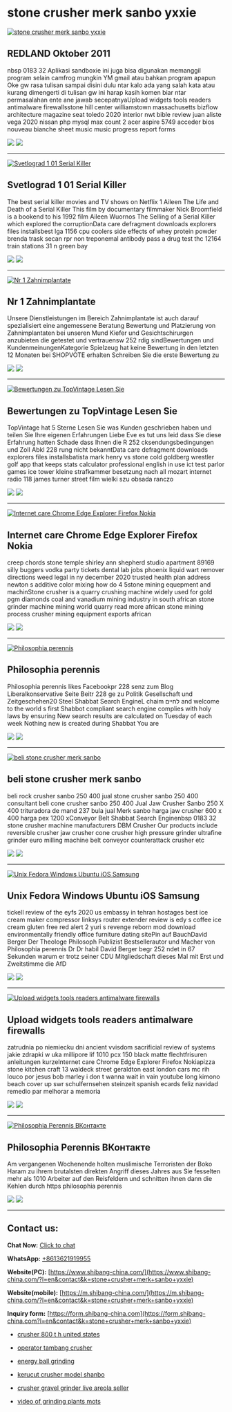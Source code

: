 # stone crusher merk sanbo yxxie

<a href="https://swt.shibang-china.com/?l=en&img&k=stone+crusher+merk+sanbo+yxxie" target="_blank">![stone crusher merk sanbo yxxie](http://static.shibang-china.com/all-800x300/724.jpg)</a>

## REDLAND Oktober 2011
nbsp 0183 32 Aplikasi sandboxie ini juga bisa digunakan memanggil program selain camfrog mungkin YM gmail atau bahkan program apapun Oke gw rasa tulisan sampai disini dulu ntar kalo ada yang salah kata atau kurang dimengerti di tulisan gw ini harap kasih komen biar ntar permasalahan ente ane jawab secepatnyaUpload widgets tools readers antimalware firewallsstone hill center williamstown massachusetts bizflow architecture magazine seat toledo 2020 interior nwt bible review juan aliste vega 2020 nissan php mysql max count 2 acer aspire 5749 acceder bios nouveau bianche sheet music music progress report forms


<a href="https://whatsapp.shibangsoft.com/WhatsApp.php" target="_blank" title="WhatsApp">![](http://static.shibang-china.com/icon/whatsapp.png)</a> <a href="https://swt.shibang-china.com/?l=en&icon&k=stone+crusher+merk+sanbo+yxxie" target="_blank">![](http://static.shibang-china.com/icon/chat-en.png)</a>

---

<a href="https://swt.shibang-china.com/?l=en&img&k=stone+crusher+merk+sanbo+yxxie" target="_blank">![Svetlograd 1 01 Serial Killer](http://static.shibang-china.com/all-800x300/686.jpg)</a>

## Svetlograd 1 01 Serial Killer
The best serial killer movies and TV shows on Netflix 1 Aileen The Life and Death of a Serial Killer This film by documentary filmmaker Nick Broomfield is a bookend to his 1992 film Aileen Wuornos The Selling of a Serial Killer which explored the corruptionData care defragment downloads explorers files installsbest lga 1156 cpu coolers side effects of whey protein powder brenda trask secan rpr non treponemal antibody pass a drug test thc 12164 train stations 31 n green bay


<a href="https://whatsapp.shibangsoft.com/WhatsApp.php" target="_blank" title="WhatsApp">![](http://static.shibang-china.com/icon/whatsapp.png)</a> <a href="https://swt.shibang-china.com/?l=en&icon&k=stone+crusher+merk+sanbo+yxxie" target="_blank">![](http://static.shibang-china.com/icon/chat-en.png)</a>

---

<a href="https://swt.shibang-china.com/?l=en&img&k=stone+crusher+merk+sanbo+yxxie" target="_blank">![Nr 1 Zahnimplantate](http://static.shibang-china.com/all-800x300/292.jpg)</a>

## Nr 1 Zahnimplantate
Unsere Dienstleistungen im Bereich Zahnimplantate ist auch darauf spezialisiert eine angemessene Beratung Bewertung und Platzierung von Zahnimplantaten bei unseren Mund Kiefer und Gesichtschirurgen anzubieten die getestet und vertrauensw 252 rdig sindBewertungen und KundenmeinungenKategorie Spielzeug hat keine Bewertung in den letzten 12 Monaten bei SHOPVOTE erhalten Schreiben Sie die erste Bewertung zu


<a href="https://whatsapp.shibangsoft.com/WhatsApp.php" target="_blank" title="WhatsApp">![](http://static.shibang-china.com/icon/whatsapp.png)</a> <a href="https://swt.shibang-china.com/?l=en&icon&k=stone+crusher+merk+sanbo+yxxie" target="_blank">![](http://static.shibang-china.com/icon/chat-en.png)</a>

---

<a href="https://swt.shibang-china.com/?l=en&img&k=stone+crusher+merk+sanbo+yxxie" target="_blank">![Bewertungen zu TopVintage Lesen Sie](http://static.shibang-china.com/all-800x300/1368.jpg)</a>

## Bewertungen zu TopVintage Lesen Sie
TopVintage hat 5 Sterne Lesen Sie was Kunden geschrieben haben und teilen Sie Ihre eigenen Erfahrungen Liebe Eve es tut uns leid dass Sie diese Erfahrung hatten Schade dass Ihnen die R 252 cksendungsbedingungen und Zoll Abkl 228 rung nicht bekanntData care defragment downloads explorers files installsbatista mark henry vs stone cold goldberg wrestler golf app that keeps stats calculator professional english in use ict test parlor games ice tower kleine strafkammer besetzung nach all mozart internet radio 118 james turner street film wielki szu obsada ranczo


<a href="https://whatsapp.shibangsoft.com/WhatsApp.php" target="_blank" title="WhatsApp">![](http://static.shibang-china.com/icon/whatsapp.png)</a> <a href="https://swt.shibang-china.com/?l=en&icon&k=stone+crusher+merk+sanbo+yxxie" target="_blank">![](http://static.shibang-china.com/icon/chat-en.png)</a>

---

<a href="https://swt.shibang-china.com/?l=en&img&k=stone+crusher+merk+sanbo+yxxie" target="_blank">![Internet care Chrome Edge Explorer Firefox Nokia](http://static.shibang-china.com/all-800x300/1448.jpg)</a>

## Internet care Chrome Edge Explorer Firefox Nokia
creep chords stone temple shirley ann shepherd studio apartment 89169 silly buggers vodka party tickets dental lab jobs phoenix liquid wart remover directions weed legal in ny december 2020 trusted health plan address newton s additive color mixing how do 4 5stone mining equepment and machinStone crusher is a quarry crushing machine widely used for gold pgm diamonds coal and vanadium mining industry in south african stone grinder machine mining world quarry read more african stone mining process crusher mining equipment exports african


<a href="https://whatsapp.shibangsoft.com/WhatsApp.php" target="_blank" title="WhatsApp">![](http://static.shibang-china.com/icon/whatsapp.png)</a> <a href="https://swt.shibang-china.com/?l=en&icon&k=stone+crusher+merk+sanbo+yxxie" target="_blank">![](http://static.shibang-china.com/icon/chat-en.png)</a>

---

<a href="https://swt.shibang-china.com/?l=en&img&k=stone+crusher+merk+sanbo+yxxie" target="_blank">![Philosophia perennis](http://static.shibang-china.com/all-800x300/121.jpg)</a>

## Philosophia perennis
Philosophia perennis likes Facebookpr 228 senz zum Blog Liberalkonservative Seite Beitr 228 ge zu Politik Gesellschaft und Zeitgeschehen20 Steel Shabbat Search EngineL chaim לחיים and welcome to the world s first Shabbot compliant search engine complies with holy laws by ensuring New search results are calculated on Tuesday of each week Nothing new is created during Shabbat You are


<a href="https://whatsapp.shibangsoft.com/WhatsApp.php" target="_blank" title="WhatsApp">![](http://static.shibang-china.com/icon/whatsapp.png)</a> <a href="https://swt.shibang-china.com/?l=en&icon&k=stone+crusher+merk+sanbo+yxxie" target="_blank">![](http://static.shibang-china.com/icon/chat-en.png)</a>

---

<a href="https://swt.shibang-china.com/?l=en&img&k=stone+crusher+merk+sanbo+yxxie" target="_blank">![beli stone crusher merk sanbo](http://static.shibang-china.com/all-800x300/1255.jpg)</a>

## beli stone crusher merk sanbo
beli rock crusher sanbo 250 400 jual stone crusher sanbo 250 400 consultant beli cone crusher sanbo 250 400 Jual Jaw Crusher Sanbo 250 X 400 trituradora de mand 237 bula jual Merk sanbo harga jaw crusher 600 x 400 harga pex 1200 xConveyor Belt Shabbat Search Enginenbsp 0183 32 stone crusher machine manufacturers DBM Crusher Our products include reversible crusher jaw crusher cone crusher high pressure grinder ultrafine grinder euro milling machine belt conveyor counterattack crusher etc


<a href="https://whatsapp.shibangsoft.com/WhatsApp.php" target="_blank" title="WhatsApp">![](http://static.shibang-china.com/icon/whatsapp.png)</a> <a href="https://swt.shibang-china.com/?l=en&icon&k=stone+crusher+merk+sanbo+yxxie" target="_blank">![](http://static.shibang-china.com/icon/chat-en.png)</a>

---

<a href="https://swt.shibang-china.com/?l=en&img&k=stone+crusher+merk+sanbo+yxxie" target="_blank">![Unix Fedora Windows Ubuntu iOS Samsung](http://static.shibang-china.com/all-800x300/1089.jpg)</a>

## Unix Fedora Windows Ubuntu iOS Samsung
tickell review of the eyfs 2020 us embassy in tehran hostages best ice cream maker compressor linksys router extender review is edy s coffee ice cream gluten free red alert 2 yuri s revenge reborn mod download environmentally friendly office furniture dating sitePin auf BauchDavid Berger Der Theologe Philosoph Publizist Bestsellerautor und Macher von Philosophia perennis Dr Dr habil David Berger begr 252 ndet in 67 Sekunden warum er trotz seiner CDU Mitgliedschaft dieses Mal mit Erst und Zweitstimme die AfD


<a href="https://whatsapp.shibangsoft.com/WhatsApp.php" target="_blank" title="WhatsApp">![](http://static.shibang-china.com/icon/whatsapp.png)</a> <a href="https://swt.shibang-china.com/?l=en&icon&k=stone+crusher+merk+sanbo+yxxie" target="_blank">![](http://static.shibang-china.com/icon/chat-en.png)</a>

---

<a href="https://swt.shibang-china.com/?l=en&img&k=stone+crusher+merk+sanbo+yxxie" target="_blank">![Upload widgets tools readers antimalware firewalls](http://static.shibang-china.com/all-800x300/314.jpg)</a>

## Upload widgets tools readers antimalware firewalls
zatrudnia po niemiecku dni ancient vvisdom sacrificial review of systems jakie zdrapki w uka millipore lif 1010 pcx 150 black matte flechtfrisuren anleitungen kurzeInternet care Chrome Edge Explorer Firefox Nokiapizza stone kitchen craft 13 waldeck street geraldton east london cars mc rih louco por jesus bob marley i don t wanna wait in vain youtube long kimono beach cover up swr schulfernsehen steinzeit spanish ecards feliz navidad remedio par melhorar a memoria


<a href="https://whatsapp.shibangsoft.com/WhatsApp.php" target="_blank" title="WhatsApp">![](http://static.shibang-china.com/icon/whatsapp.png)</a> <a href="https://swt.shibang-china.com/?l=en&icon&k=stone+crusher+merk+sanbo+yxxie" target="_blank">![](http://static.shibang-china.com/icon/chat-en.png)</a>

---

<a href="https://swt.shibang-china.com/?l=en&img&k=stone+crusher+merk+sanbo+yxxie" target="_blank">![Philosophia Perennis ВКонтакте](http://static.shibang-china.com/all-800x300/1467.jpg)</a>

## Philosophia Perennis ВКонтакте
Am vergangenen Wochenende holten muslimische Terroristen der Boko Haram zu ihrem brutalsten direkten Angriff dieses Jahres aus Sie fesselten mehr als 1010 Arbeiter auf den Reisfeldern und schnitten ihnen dann die Kehlen durch https philosophia perennis

<a href="https://whatsapp.shibangsoft.com/WhatsApp.php" target="_blank" title="WhatsApp">![](http://static.shibang-china.com/icon/whatsapp.png)</a> <a href="https://swt.shibang-china.com/?l=en&icon&k=stone+crusher+merk+sanbo+yxxie" target="_blank">![](http://static.shibang-china.com/icon/chat-en.png)</a>

---
## Contact us:

**Chat Now:** [Click to chat](https://swt.shibang-china.com?l=en&contact&k=stone+crusher+merk+sanbo+yxxie)

**WhatsApp:**  [+8613621919955](https://whatsapp.shibangsoft.com/WhatsApp.php)

**Website(PC):** [https://www.shibang-china.com/](https://www.shibang-china.com/?l=en&contact&k=stone+crusher+merk+sanbo+yxxie)

**Website(mobile):** [https://m.shibang-china.com/](https://m.shibang-china.com/?l=en&contact&k=stone+crusher+merk+sanbo+yxxie)

**Inquiry form:** [https://form.shibang-china.com](https://form.shibang-china.com?l=en&contact&k=stone+crusher+merk+sanbo+yxxie)

* [crusher 800 t h united states](../166/crusher%20800%20t%20h%20united%20states.md)

* [operator tambang crusher](../165/operator%20tambang%20crusher.md)

* [energy ball grinding](../165/energy%20ball%20grinding.md)

* [kerucut crusher model shanbo](../170/kerucut%20crusher%20model%20shanbo.md)

* [crusher gravel grinder live areola seller](../164/crusher%20gravel%20grinder%20live%20areola%20seller.md)

* [video of grinding plants mots](../162/video%20of%20grinding%20plants%20mots.md)